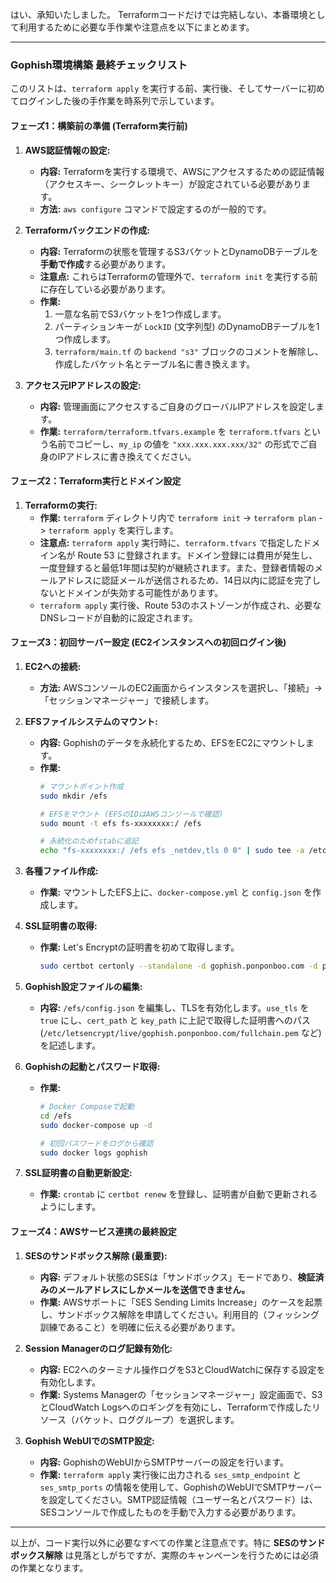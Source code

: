 はい、承知いたしました。
Terraformコードだけでは完結しない、本番環境として利用するために必要な手作業や注意点を以下にまとめます。

---

### Gophish環境構築 最終チェックリスト

このリストは、`terraform apply` を実行する前、実行後、そしてサーバーに初めてログインした後の手作業を時系列で示しています。

#### フェーズ1：構築前の準備 (Terraform実行前)

1.  **AWS認証情報の設定:**
    *   **内容:** Terraformを実行する環境で、AWSにアクセスするための認証情報（アクセスキー、シークレットキー）が設定されている必要があります。
    *   **方法:** `aws configure` コマンドで設定するのが一般的です。

2.  **Terraformバックエンドの作成:**
    *   **内容:** Terraformの状態を管理するS3バケットとDynamoDBテーブルを**手動で作成**する必要があります。
    *   **注意点:** これらはTerraformの管理外で、`terraform init` を実行する前に存在している必要があります。
    *   **作業:**
        1.  一意な名前でS3バケットを1つ作成します。
        2.  パーティションキーが `LockID` (文字列型) のDynamoDBテーブルを1つ作成します。
        3.  `terraform/main.tf` の `backend "s3"` ブロックのコメントを解除し、作成したバケット名とテーブル名に書き換えます。

3.  **アクセス元IPアドレスの設定:**
    *   **内容:** 管理画面にアクセスするご自身のグローバルIPアドレスを設定します。
    *   **作業:** `terraform/terraform.tfvars.example` を `terraform.tfvars` という名前でコピーし、`my_ip` の値を ` "xxx.xxx.xxx.xxx/32" ` の形式でご自身のIPアドレスに書き換えてください。

#### フェーズ2：Terraform実行とドメイン設定

1.  **Terraformの実行:**
    *   **作業:** `terraform` ディレクトリ内で `terraform init` -> `terraform plan` -> `terraform apply` を実行します。
    *   **注意点:** `terraform apply` 実行時に、`terraform.tfvars` で指定したドメイン名が Route 53 に登録されます。ドメイン登録には費用が発生し、一度登録すると最低1年間は契約が継続されます。また、登録者情報のメールアドレスに認証メールが送信されるため、14日以内に認証を完了しないとドメインが失効する可能性があります。
    *   `terraform apply` 実行後、Route 53のホストゾーンが作成され、必要なDNSレコードが自動的に設定されます。

#### フェーズ3：初回サーバー設定 (EC2インスタンスへの初回ログイン後)

1.  **EC2への接続:**
    *   **方法:** AWSコンソールのEC2画面からインスタンスを選択し、「接続」→「セッションマネージャー」で接続します。

2.  **EFSファイルシステムのマウント:**
    *   **内容:** Gophishのデータを永続化するため、EFSをEC2にマウントします。
    *   **作業:**
        ```bash
        # マウントポイント作成
        sudo mkdir /efs
        
        # EFSをマウント (EFSのIDはAWSコンソールで確認)
        sudo mount -t efs fs-xxxxxxxx:/ /efs
        
        # 永続化のためfstabに追記
        echo "fs-xxxxxxxx:/ /efs efs _netdev,tls 0 0" | sudo tee -a /etc/fstab
        ```

3.  **各種ファイル作成:**
    *   **作業:** マウントしたEFS上に、`docker-compose.yml` と `config.json` を作成します。

4.  **SSL証明書の取得:**
    *   **作業:** Let's Encryptの証明書を初めて取得します。
        ```bash
        sudo certbot certonly --standalone -d gophish.ponponboo.com -d phish.ponponboo.com
        ```

5.  **Gophish設定ファイルの編集:**
    *   **内容:** `/efs/config.json` を編集し、TLSを有効化します。`use_tls` を `true` にし、`cert_path` と `key_path` に上記で取得した証明書へのパス (`/etc/letsencrypt/live/gophish.ponponboo.com/fullchain.pem` など) を記述します。

6.  **Gophishの起動とパスワード取得:**
    *   **作業:**
        ```bash
        # Docker Composeで起動
        cd /efs
        sudo docker-compose up -d
        
        # 初回パスワードをログから確認
        sudo docker logs gophish 
        ```

7.  **SSL証明書の自動更新設定:**
    *   **作業:** `crontab` に `certbot renew` を登録し、証明書が自動で更新されるようにします。

#### フェーズ4：AWSサービス連携の最終設定

1.  **SESのサンドボックス解除 (最重要):**
    *   **内容:** デフォルト状態のSESは「サンドボックス」モードであり、**検証済みのメールアドレスにしかメールを送信できません。**
    *   **作業:** AWSサポートに「SES Sending Limits Increase」のケースを起票し、サンドボックス解除を申請してください。利用目的（フィッシング訓練であること）を明確に伝える必要があります。

2.  **Session Managerのログ記録有効化:**
    *   **内容:** EC2へのターミナル操作ログをS3とCloudWatchに保存する設定を有効化します。
    *   **作業:** Systems Managerの「セッションマネージャー」設定画面で、S3とCloudWatch Logsへのロギングを有効にし、Terraformで作成したリソース（バケット、ロググループ）を選択します。

3.  **Gophish WebUIでのSMTP設定:**
    *   **内容:** GophishのWebUIからSMTPサーバーの設定を行います。
    *   **作業:** `terraform apply` 実行後に出力される `ses_smtp_endpoint` と `ses_smtp_ports` の情報を使用して、GophishのWebUIでSMTPサーバーを設定してください。SMTP認証情報（ユーザー名とパスワード）は、SESコンソールで作成したものを手動で入力する必要があります。

---

以上が、コード実行以外に必要なすべての作業と注意点です。特に **SESのサンドボックス解除** は見落としがちですが、実際のキャンペーンを行うためには必須の作業となります。